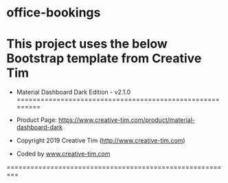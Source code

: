 # office-bookings
This project uses the below Bootstrap template from Creative Tim
=========================================================
* Material Dashboard Dark Edition - v2.1.0
=========================================================

* Product Page: https://www.creative-tim.com/product/material-dashboard-dark
* Copyright 2019 Creative Tim (http://www.creative-tim.com)

* Coded by www.creative-tim.com

=========================================================
